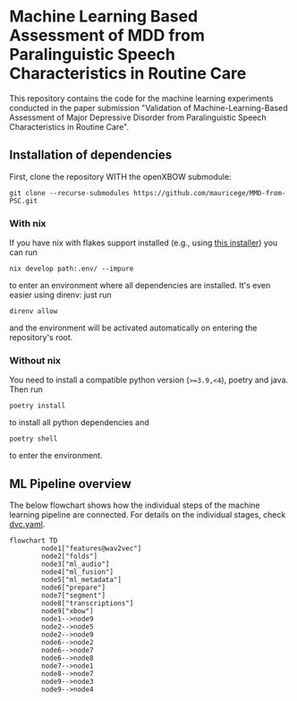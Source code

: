 # Machine Learning Based Assessment of MDD from Paralinguistic Speech Characteristics in Routine Care
This repository contains the code for the machine learning experiments conducted in the paper submission "Validation of Machine-Learning-Based Assessment of Major Depressive Disorder from Paralinguistic Speech Characteristics in Routine Care".

## Installation of dependencies
First, clone the repository WITH the openXBOW submodule:
```
git clone --recurse-submodules https://github.com/mauricege/MMD-from-PSC.git
```

### With nix
If you have nix with flakes support installed (e.g., using [this installer](https://github.com/DeterminateSystems/nix-installer)) you can run 
```
nix develop path:.env/ --impure
``` 
to enter an environment where all dependencies are installed. It's even easier using direnv: just run 
```
direnv allow
```
and the environment will be activated automatically on entering the repository's root.

### Without nix
You need to install a compatible python version (`>=3.9,<4`), poetry and java. Then run 
```
poetry install
``` 
to install all python dependencies and 
```
poetry shell
``` 
to enter the environment.



## ML Pipeline overview
The below flowchart shows how the individual steps of the machine learning pipeline are connected. For details on the individual stages, check [dvc.yaml](dvc.yaml).
```mermaid
flowchart TD
        node1["features@wav2vec"]
        node2["folds"]
        node3["ml_audio"]
        node4["ml_fusion"]
        node5["ml_metadata"]
        node6["prepare"]
        node7["segment"]
        node8["transcriptions"]
        node9["xbow"]
        node1-->node9
        node2-->node5
        node2-->node9
        node6-->node2
        node6-->node7
        node6-->node8
        node7-->node1
        node8-->node7
        node9-->node3
        node9-->node4
```